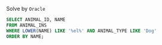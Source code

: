 Solve by `Oracle`
```sql
SELECT ANIMAL_ID, NAME
FROM ANIMAL_INS
WHERE LOWER(NAME) LIKE '%el%' AND ANIMAL_TYPE LIKE 'Dog'
ORDER BY NAME;
```